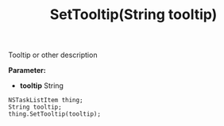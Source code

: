 ﻿---
uid: crmscript_ref_NSTaskListItem_SetTooltip
title: SetTooltip(String tooltip)
intellisense: NSTaskListItem.SetTooltip
keywords: NSTaskListItem, GetTooltip
so.topic: reference
---

Tooltip or other description

**Parameter:** 
 - **tooltip** String

```crmscript
NSTaskListItem thing;
String tooltip;
thing.SetTooltip(tooltip);
```

